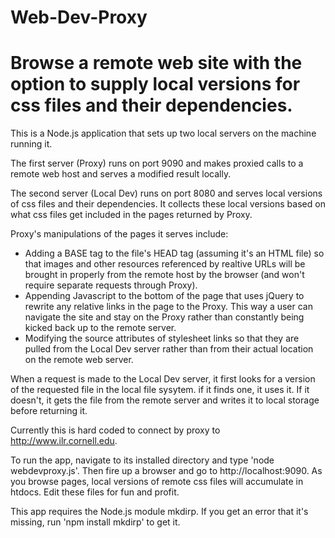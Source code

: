 Web-Dev-Proxy
=============

# Browse a remote web site with the option to supply local versions for css files and their dependencies.

This is a Node.js application that sets up two local servers on the machine running it. 

The first server (Proxy) runs on port 9090 and makes proxied calls to a remote web host and serves a modified result locally. 

The second server (Local Dev) runs on port 8080 and serves local versions of css files and their dependencies. It collects these local versions based on what css files get included in the pages returned by Proxy.

Proxy's manipulations of the pages it serves include:

* Adding a BASE tag to the file's HEAD tag (assuming it's an HTML file) so that images and other resources referenced by realtive URLs will be brought in properly from the remote host by the browser (and won't require separate requests through Proxy).
* Appending Javascript to the bottom of the page that uses jQuery to rewrite any relative links in the page to the Proxy. This way a user can navigate the site and stay on the Proxy rather than constantly being kicked back up to the remote server. 
* Modifying the source attributes of stylesheet links so that they are pulled from the Local Dev server rather than from their actual location on the remote web server.

When a request is made to the Local Dev server, it first looks for a version of the requested file in the local file sysytem. if it finds one, it uses it. If it doesn't, it gets the file from the remote server and writes it to local storage before returning it.

Currently this is hard coded to connect by proxy to http://www.ilr.cornell.edu. 

To run the app, navigate to its installed directory and type 'node webdevproxy.js'. Then fire up a browser and go to http://localhost:9090. As you browse pages, local versions of remote css files will accumulate in htdocs. Edit these files for fun and profit.

This app requires the Node.js module mkdirp. If you get an error that it's missing, run 'npm install mkdirp' to get it.
